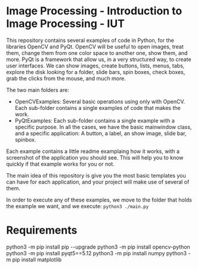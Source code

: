 # Image Processing - Introduction to Image Processing - IUT
This repository contains several examples of code in Python, for the libraries OpenCV and PyQt.
OpenCV will be useful to open images, treat them, change them from one color space to another one, show them, and more.
PyQt is a framework that allow us, in a very structured way, to create user interfaces.
We can show images, create buttons, lists, menus, tabs, explore the disk looking for a folder,
slide bars, spin boxes, check boxes, grab the clicks from the mouse, and much more.

The two main folders are:
* OpenCVExamples: Several basic operations using only with OpenCV. Each sub-folder
    contains a single examples of code that makes the work.
* PyQtExamples: Each sub-folder contains a single example with a specific purpose.
    In all the cases, we have the basic mainwindow class, and a specific application:
        A button, a label, an show image, slide bar, spinbox.

Each example contains a little readme examplaing how it works,
with a screenshot of the application you should see. This will help you to
know quickly if that example works for you or not.

The main idea of this repository is give you the most basic templates you can
have for each application, and your project will make use of several of them.

In order to execute any of these examples, we move to the folder that holds the
example we want, and we execute: ```python3 ./main.py```

# Requirements
python3 -m pip install pip --upgrade
python3 -m pip install opencv-python
python3 -m pip install pyqt5==5.12
python3 -m pip install numpy
python3 -m pip install matplotlib
